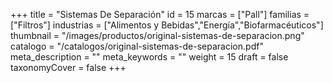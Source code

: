 +++
title = "Sistemas De Separación"
id = 15
marcas = ["Pall"]
familias = ["Filtros"]
industrias = ["Alimentos y Bebidas","Energía","Biofarmacéuticos"]
thumbnail = "/images/productos/original-sistemas-de-separacion.png"
catalogo = "/catalogos/original-sistemas-de-separacion.pdf"
meta_description = ""
meta_keywords = ""
weight = 15
draft = false
taxonomyCover = false
+++
